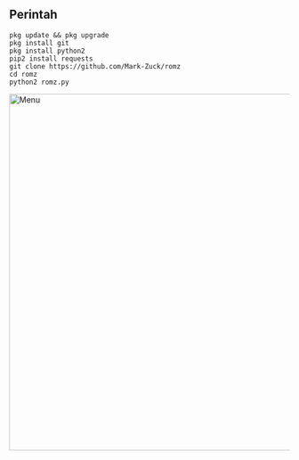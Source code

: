 ## Perintah 

````
pkg update && pkg upgrade
pkg install git 
pkg install python2
pip2 install requests
git clone https://github.com/Mark-Zuck/romz
cd romz
python2 romz.py
````

<img src="https://github.com/Mark-Zuck/romz/blob/main/mi/FB_IMG_16279918754322764.jpg" width="640" title="Menu" alt="Menu">
